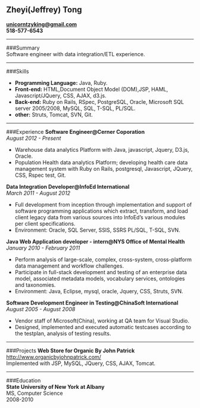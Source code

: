 ## Zheyi(Jeffrey) Tong
**unicorntzyking@gmail.com**    
**518-577-6543**   

------

  
###Summary   
Software engineer with data integration/ETL experience.    

------

 
###Skills   
- **Programming Language:** Java, Ruby.    
- **Front-end:** HTML,Document Object Model (DOM),JSP, HAML, Javascript/JQuery, CSS, AJAX, d3.js.   
- **Back-end:** Ruby on Rails, RSpec, PostgreSQL, Oracle, Microsoft SQL server 2005/2008, MySQL, SQL, T-SQL, PL/SQL.   
- **other:** Struts, Tomcat, SVN, Git.   

------

 
###Experience
**Software Engineer@Cerner Coporation**   
*August 2012 - Present*   
   
- Warehouse data analytics Platform with Java, javascript, Jquery, D3.js, Oracle.  
- Population Health data analytics Platform; developing health care data management system with Ruby on Rails, postgresql, Javascript, JQuery, CSS, Rspec test, Git.

**Data Integration Developer@InfoEd International**    
*March 2011 - August 2012*    
   
- Full development from inception through implementation and support of software programming applications which extract, transform, and load client legacy data from various sources into InfoEd’s various modules per client specifications. 
- Environment: Oracle, SQL Server, SSIS, SSRS PL/SQL, T-SQL, SVN.    

**Java Web Application developer - intern@NYS Office of Mental Health**    
*January 2010 - February 2011*   
    
- Perform analysis of large-scale, complex, cross-system, cross-platform data management and workflow challenges.    
- Participate in full-stack development and testing of an enterprise data model, associated metadata models, vocabulary services, ontologies and taxonomies.   
- Environment: Java, Eclipse, mysql, oracle, Jquery, CSS, Struts, SVN.   

**Software Development Engineer in Testing@ChinaSoft International**    
*August 2005 - August 2008*    

- Vendor staff of Microsoft(China), working at QA team for Visual Studio.   
- Designed, implemented and executed automatic testcases according to the testplan, analysis of testing results.   

------

  
###Projects
**Web Store for Organic By John Patrick**   
http://www.organicbyjohnpatrick.com/   
Implemented with JSP, MySQL, JQuery, CSS, AJAX, Tomcat.   

------

  
###Education   
**State University of New York at Albany**   
MS, Computer Science   
2008-2010   
